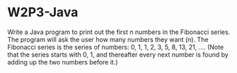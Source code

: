 # W2P3-Java

Write a Java program to print out the first n numbers in the Fibonacci series. The program will ask the user how many numbers they want (n). The Fibonacci series is the series of numbers: 0, 1, 1, 2, 3, 5, 8, 13, 21, .... (Note that the series starts with 0, 1, and thereafter every next number is found by adding up the two numbers before it.)

